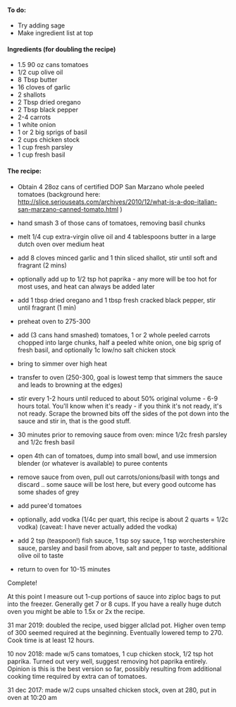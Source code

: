 #### To do:

- Try adding sage
- Make ingredient list at top

#### Ingredients (for doubling the recipe)

- 1.5 90 oz cans tomatoes
- 1/2 cup olive oil
- 8 Tbsp butter
- 16 cloves of garlic
- 2 shallots
- 2 Tbsp dried oregano
- 2 Tbsp black pepper
- 2-4 carrots
- 1 white onion
- 1 or 2 big sprigs of basil
- 2 cups chicken stock
- 1 cup fresh parsley
- 1 cup fresh basil

#### The recipe:

- Obtain 4 28oz cans of certified DOP San Marzano whole peeled tomatoes (background here: http://slice.seriouseats.com/archives/2010/12/what-is-a-dop-italian-san-marzano-canned-tomato.html )

- hand smash 3 of those cans of tomatoes, removing basil chunks

- melt 1/4 cup extra-virgin olive oil and 4 tablespoons butter in a large dutch oven over medium heat

- add 8 cloves minced garlic and 1 thin sliced shallot, stir until soft and fragrant (2 mins)

- optionally add up to 1/2 tsp hot paprika - any more will be too hot for most uses, and heat can always be added later

- add 1 tbsp dried oregano and 1 tbsp fresh cracked black pepper, stir until fragrant (1 min)

- preheat oven to 275-300

- add (3 cans hand smashed) tomatoes, 1 or 2 whole peeled carrots chopped into large chunks, half a peeled white onion, one big sprig of fresh basil, and optionally 1c low/no salt chicken stock

- bring to simmer over high heat

- transfer to oven (250-300, goal is lowest temp that simmers the sauce and leads to browning at the edges)

- stir every 1-2 hours until reduced to about 50% original volume - 6-9 hours total. You'll know when it's ready - if you think it's not ready, it's not ready. Scrape the browned bits off the sides of the pot down into the sauce and stir in, that is the good stuff.

- 30 minutes prior to removing sauce from oven: mince 1/2c fresh parsley and 1/2c fresh basil

- open 4th can of tomatoes, dump into small bowl, and use immersion blender (or whatever is available) to puree contents

- remove sauce from oven, pull out carrots/onions/basil with tongs and discard .. some sauce will be lost here, but every good outcome has some shades of grey

- add puree'd tomatoes

- optionally, add vodka (1/4c per quart, this recipe is about 2 quarts = 1/2c vodka) (caveat: I have never actually added the vodka)

- add 2 tsp (teaspoon!) fish sauce, 1 tsp soy sauce, 1 tsp worchestershire sauce, parsley and basil from above, salt and pepper to taste, additional olive oil to taste

- return to oven for 10-15 minutes

Complete!

At this point I measure out 1-cup portions of sauce into ziploc bags to put into the freezer. Generally get 7 or 8 cups. If you have a really huge dutch oven you might be able to 1.5x or 2x the recipe.

31 mar 2019: doubled the recipe, used bigger allclad pot. Higher oven temp of 300 seemed required at the beginning. Eventually lowered temp to 270. Cook time is at least 12 hours.


10 nov 2018: made w/5 cans tomatoes, 1 cup chicken stock, 1/2 tsp hot paprika. Turned out very well, suggest removing hot paprika entirely. Opinion is this is the best version so far, possibly resulting from additional cooking time required by extra can of tomatoes.

31 dec 2017: made w/2 cups unsalted chicken stock, oven at 280, put in oven at 10:20 am
